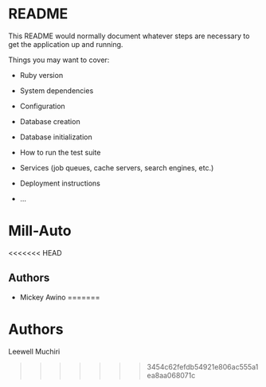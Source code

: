 # README

This README would normally document whatever steps are necessary to get the
application up and running.

Things you may want to cover:

* Ruby version

* System dependencies

* Configuration

* Database creation

* Database initialization

* How to run the test suite

* Services (job queues, cache servers, search engines, etc.)

* Deployment instructions

* ...
# Mill-Auto
<<<<<<< HEAD
## Authors
- Mickey Awino
=======

# Authors
Leewell Muchiri
>>>>>>> 3454c62fefdb54921e806ac555a1ea8aa068071c
